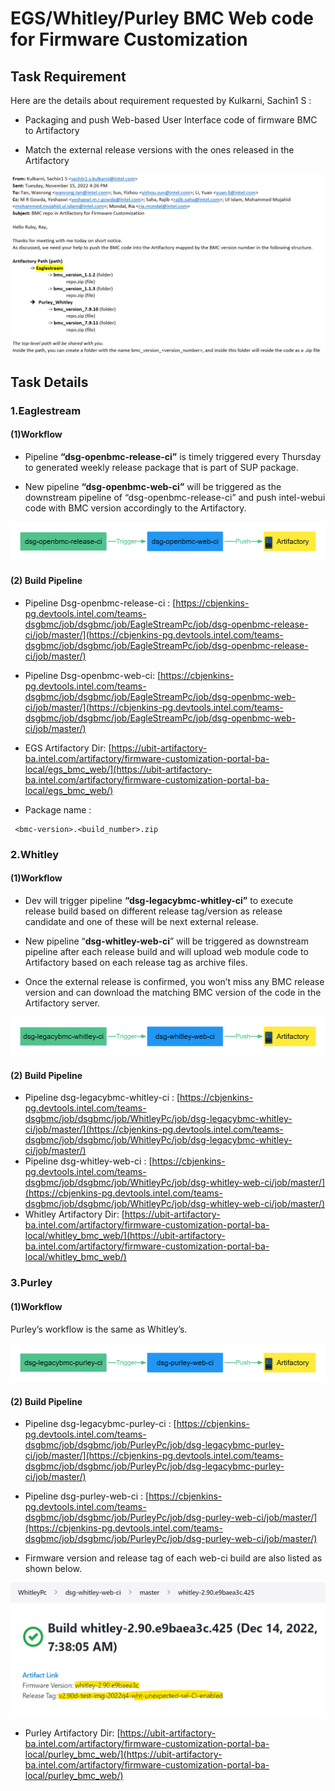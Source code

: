 # EGS/Whitley/Purley BMC Web code for Firmware Customization

## Task Requirement

Here are the details about requirement requested by Kulkarni, Sachin1 S :

+ Packaging and push Web-based User Interface code of firmware BMC to Artifactory

+ Match the external release versions with the ones released in the Artifactory 

![](./Images/p38.png)

## Task Details

### 1.Eaglestream

#### (1)Workflow

- Pipeline **“dsg-openbmc-release-ci”** is timely triggered every  Thursday to generated weekly release package that is part of SUP package.

- New pipeline **“dsg-openbmc-web-ci”**  will be triggered as the downstream pipeline of “dsg-openbmc-release-ci”  and push intel-webui code with BMC version accordingly to the Artifactory.

![](./Images/p39.png)

 #### (2) Build Pipeline

- Pipeline Dsg-openbmc-release-ci : [https://cbjenkins-pg.devtools.intel.com/teams-dsgbmc/job/dsgbmc/job/EagleStreamPc/job/dsg-openbmc-release-ci/job/master/](https://cbjenkins-pg.devtools.intel.com/teams-dsgbmc/job/dsgbmc/job/EagleStreamPc/job/dsg-openbmc-release-ci/job/master/)
- Pipeline Dsg-openbmc-web-ci: [https://cbjenkins-pg.devtools.intel.com/teams-dsgbmc/job/dsgbmc/job/EagleStreamPc/job/dsg-openbmc-web-ci/job/master/](https://cbjenkins-pg.devtools.intel.com/teams-dsgbmc/job/dsgbmc/job/EagleStreamPc/job/dsg-openbmc-web-ci/job/master/)
- EGS Artifactory Dir:  [https://ubit-artifactory-ba.intel.com/artifactory/firmware-customization-portal-ba-local/egs_bmc_web/](https://ubit-artifactory-ba.intel.com/artifactory/firmware-customization-portal-ba-local/egs_bmc_web/)

- Package name : 
 ```
  <bmc-version>.<build_number>.zip
 ```
 ### 2.Whitley 

#### (1)Workflow

- Dev will trigger pipeline **“dsg-legacybmc-whitley-ci”** to     execute release build based on different release tag/version as release candidate and one of these will be next external release. 

- New pipeline “**dsg-whitley-web-ci**”  will be triggered as downstream pipeline after each release build and will upload web module code to Artifactory based on each release tag as archive files.

- Once the external release is confirmed, you won’t miss any BMC release version and can download the matching BMC version of the code in the Artifactory server.

 ![](./Images/p40.png)

#### (2) Build Pipeline

- Pipeline dsg-legacybmc-whitley-ci : [https://cbjenkins-pg.devtools.intel.com/teams-dsgbmc/job/dsgbmc/job/WhitleyPc/job/dsg-legacybmc-whitley-ci/job/master/](https://cbjenkins-pg.devtools.intel.com/teams-dsgbmc/job/dsgbmc/job/WhitleyPc/job/dsg-legacybmc-whitley-ci/job/master/)
- Pipeline dsg-whitley-web-ci : [https://cbjenkins-pg.devtools.intel.com/teams-dsgbmc/job/dsgbmc/job/WhitleyPc/job/dsg-whitley-web-ci/job/master/](https://cbjenkins-pg.devtools.intel.com/teams-dsgbmc/job/dsgbmc/job/WhitleyPc/job/dsg-whitley-web-ci/job/master/)
- Whitley  Artifactory Dir: [https://ubit-artifactory-ba.intel.com/artifactory/firmware-customization-portal-ba-local/whitley_bmc_web/](https://ubit-artifactory-ba.intel.com/artifactory/firmware-customization-portal-ba-local/whitley_bmc_web/)

 ### 3.Purley

 #### (1)Workflow

Purley’s workflow is the same as Whitley’s.

![](./Images/p41.png)

#### (2) Build Pipeline

- Pipeline  dsg-legacybmc-purley-ci : [https://cbjenkins-pg.devtools.intel.com/teams-dsgbmc/job/dsgbmc/job/PurleyPc/job/dsg-legacybmc-purley-ci/job/master/](https://cbjenkins-pg.devtools.intel.com/teams-dsgbmc/job/dsgbmc/job/PurleyPc/job/dsg-legacybmc-purley-ci/job/master/)

- Pipeline  dsg-purley-web-ci : [https://cbjenkins-pg.devtools.intel.com/teams-dsgbmc/job/dsgbmc/job/PurleyPc/job/dsg-purley-web-ci/job/master/](https://cbjenkins-pg.devtools.intel.com/teams-dsgbmc/job/dsgbmc/job/PurleyPc/job/dsg-purley-web-ci/job/master/)

- Firmware version and release tag of each web-ci build are also listed as shown below.
 
![](./Images/p42.png)
 
+ Purley Artifactory Dir:  [https://ubit-artifactory-ba.intel.com/artifactory/firmware-customization-portal-ba-local/purley_bmc_web/](https://ubit-artifactory-ba.intel.com/artifactory/firmware-customization-portal-ba-local/purley_bmc_web/)